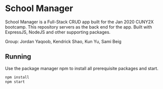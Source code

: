 # School Manager

School Manager is a Full-Stack CRUD app built for the Jan 2020 CUNY2X bootcamp. This repository servers as the back end for the app. Built with ExpressJS, NodeJS and other supporting packages.

Group: Jordan Yaqoob, Kendrick Shao, Kun Yu, Sami Beig

## Running

Use the package manager npm to install all prerequisite packages and start.

```bash
npm install
npm start
```

